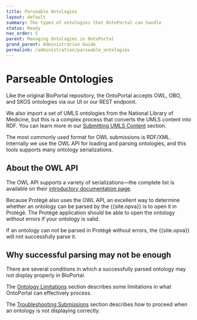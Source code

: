 ```yaml
---
title: Parseable Ontologies
layout: default
summary: The types of ontologies that OntoPortal can handle
status: Ready
nav_order: 5
parent: Managing Ontologies in OntoPortal
grand_parent: Administration Guide
permalink: /administration/parseable_ontologies
---
```


# Parseable Ontologies

Like the original BioPortal repository, 
the OntoPortal accepts OWL, OBO, and SKOS ontologies via our UI or our REST endpoint. 

We also import a set of UMLS ontologies from the National Library of Medicine,
but this is a complex process that converts the UMLS content into RDF.
You can learn more in our <a href="handling_umls">Submitting UMLS Content</a>
section.

The most commonly used format for OWL submissions is RDF/XML.  
Internally we use the OWL API for loading and parsing ontologies,
and this tools supports many ontology serializations.

## About the OWL API

The OWL API supports a variety of serializations—the complete list is available on their <a href="https://github.com/owlcs/owlapi/wiki">introductory documentation page</a>.

Because Protègè also uses the OWL API, an excellent way to determine 
whether an ontology can be parsed by the {{site.opva}} 
is to open it in Protègè. 
The Protègè application should be able to open the ontology without errors
if your ontology is valid.

If an ontology can not be parsed in Protègè without errors, 
the {{site.opva}} will not successfully parse it.

## Why successful parsing may not be enough

There are several conditions in which a successfully parsed ontology 
may not display properly in BIoPortal. 

The <a href="../ontology_limitations">Ontology Limitations</a> section
describes some limitations in what OntoPortal can effectively process.

The <a href="../troubleshooting_submissions">Troubleshooting Submissions</a>
section describes how to proceed when an ontology is not displaying correctly.
